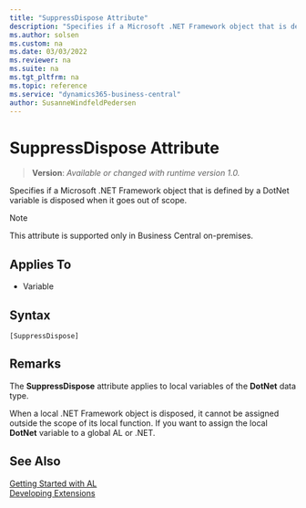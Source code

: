 ```yaml
---
title: "SuppressDispose Attribute"
description: "Specifies if a Microsoft .NET Framework object that is defined by a DotNet variable is disposed when it goes out of scope."
ms.author: solsen
ms.custom: na
ms.date: 03/03/2022
ms.reviewer: na
ms.suite: na
ms.tgt_pltfrm: na
ms.topic: reference
ms.service: "dynamics365-business-central"
author: SusanneWindfeldPedersen
---
```

[//]: # (START>DO_NOT_EDIT)
[//]: # (IMPORTANT:Do not edit any of the content between here and the END>DO_NOT_EDIT.)
[//]: # (Any modifications should be made in the .xml files in the ModernDev repo.)

# SuppressDispose Attribute
> **Version**: _Available or changed with runtime version 1.0._

Specifies if a Microsoft .NET Framework object that is defined by a DotNet variable is disposed when it goes out of scope.

> [!NOTE]
> This attribute is supported only in Business Central on-premises.

## Applies To

- Variable


## Syntax

```AL
[SuppressDispose]
```

[//]: # (IMPORTANT: END>DO_NOT_EDIT)

## Remarks

The **SuppressDispose** attribute applies to local variables of the **DotNet** data type.  

When a local .NET Framework object is disposed, it cannot be assigned outside the scope of its local function. If you want to assign the local **DotNet** variable to a global AL or .NET.

## See Also  
[Getting Started with AL](../devenv-get-started.md)  
[Developing Extensions](../devenv-dev-overview.md)  